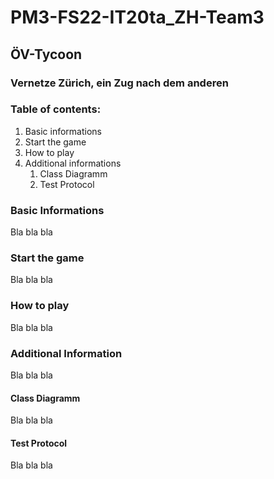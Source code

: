 # PM3-FS22-IT20ta_ZH-Team3
## ÖV-Tycoon
### Vernetze Zürich, ein Zug nach dem anderen

### Table of contents:
1. Basic informations
2. Start the game
3. How to play
4. Additional informations
    1. Class Diagramm
    2. Test Protocol

### Basic Informations
Bla bla bla

### Start the game
Bla bla bla

### How to play
Bla bla bla

### Additional Information
Bla bla bla

#### Class Diagramm
Bla bla bla

#### Test Protocol
Bla bla bla
